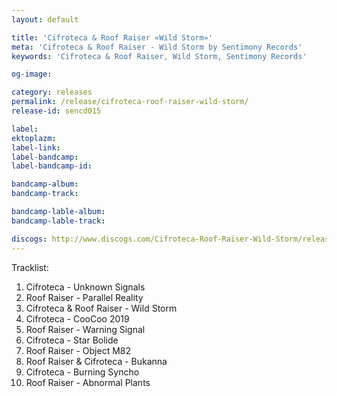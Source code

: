 ```yaml
---
layout: default

title: 'Cifroteca & Roof Raiser «Wild Storm»'
meta: 'Cifroteca & Roof Raiser - Wild Storm by Sentimony Records'
keywords: 'Cifroteca & Roof Raiser, Wild Storm, Sentimony Records'

og-image: 

category: releases
permalink: /release/cifroteca-roof-raiser-wild-storm/
release-id: sencd015

label: 
ektoplazm: 
label-link: 
label-bandcamp: 
label-bandcamp-id: 

bandcamp-album: 
bandcamp-track: 

bandcamp-lable-album: 
bandcamp-lable-track: 

discogs: http://www.discogs.com/Cifroteca-Roof-Raiser-Wild-Storm/release/5012131
---
```


Tracklist:

01. Cifroteca - Unknown Signals
02. Roof Raiser - Parallel Reality
03. Cifroteca & Roof Raiser - Wild Storm
04. Cifroteca - CooCoo 2019
05. Roof Raiser - Warning Signal
06. Cifroteca - Star Bolide
07. Roof Raiser - Object M82
08. Roof Raiser & Cifroteca - Bukanna
09. Cifroteca - Burning Syncho
10. Roof Raiser - Abnormal Plants
